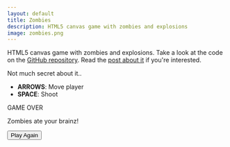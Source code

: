 ```yaml
---
layout: default
title: Zombies
description: HTML5 canvas game with zombies and explosions
image: zombies.png
---
```

<link rel="stylesheet" href="css/style.css">

HTML5 canvas game with zombies and explosions. Take a look at the code on the <a href="http://github.com/brunops/canvas-game" target="_blank">GitHub repository</a>. Read the <a href="/zombies">post about it</a> if you're interested.

Not much secret about it..

* __ARROWS__: Move player
* __SPACE__: Shoot

<div id="game-wrapper">
  <canvas id="game-canvas" width="512" height="480"></canvas>

  <div id="game-over-overlay"></div>
  <div id="game-over">
    <p>GAME OVER</p>
    <p>Zombies ate your brainz!</p>
    <button id="play-again">Play Again</button>
  </div>
</div>

<script src="js/main.js"></script>
